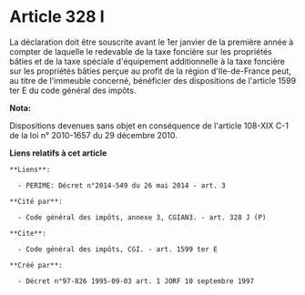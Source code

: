 # Article 328 I

La déclaration doit être souscrite avant le 1er janvier de la première année à compter de laquelle le redevable de la taxe
foncière sur les propriétés bâties et de la taxe spéciale d'équipement additionnelle à la taxe foncière sur les propriétés
bâties perçue au profit de la région d'Ile-de-France peut, au titre de l'immeuble concerné, bénéficier des dispositions de
l'article 1599 ter E du code général des impôts.

**Nota:**

Dispositions devenues sans objet en conséquence de l'article 108-XIX C-1 de la loi n° 2010-1657 du 29 décembre 2010.

**Liens relatifs à cet article**

	**Liens**:

	  - PERIME: Décret n°2014-549 du 26 mai 2014 - art. 3

	**Cité par**:

	  - Code général des impôts, annexe 3, CGIAN3. - art. 328 J (P)

	**Cite**:

	  - Code général des impôts, CGI. - art. 1599 ter E

	**Créé par**:

	  - Décret n°97-826 1995-09-03 art. 1 JORF 10 septembre 1997
